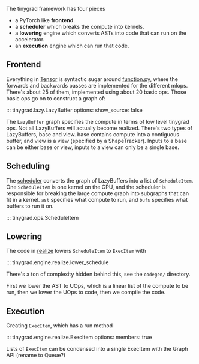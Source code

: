 The tinygrad framework has four pieces

* a PyTorch like <b>frontend</b>.
* a <b>scheduler</b> which breaks the compute into kernels.
* a <b>lowering</b> engine which converts ASTs into code that can run on the accelerator.
* an <b>execution</b> engine which can run that code.

## Frontend

Everything in [Tensor](tensor.md) is syntactic sugar around [function.py](function.md), where the forwards and backwards passes are implemented for the different mlops. There's about 25 of them, implemented using about 20 basic ops. Those basic ops go on to construct a graph of:

::: tinygrad.lazy.LazyBuffer
    options:
        show_source: false

The `LazyBuffer` graph specifies the compute in terms of low level tinygrad ops. Not all LazyBuffers will actually become realized. There's two types of LazyBuffers, base and view. base contains compute into a contiguous buffer, and view is a view (specified by a ShapeTracker). Inputs to a base can be either base or view, inputs to a view can only be a single base.

## Scheduling

The [scheduler](/tinygrad/engine/schedule.py) converts the graph of LazyBuffers into a list of `ScheduleItem`. One `ScheduleItem` is one kernel on the GPU, and the scheduler is responsible for breaking the large compute graph into subgraphs that can fit in a kernel. `ast` specifies what compute to run, and `bufs` specifies what buffers to run it on.

::: tinygrad.ops.ScheduleItem

## Lowering

The code in [realize](/tinygrad/engine/realize.py) lowers `ScheduleItem` to `ExecItem` with

::: tinygrad.engine.realize.lower_schedule

There's a ton of complexity hidden behind this, see the `codegen/` directory.

First we lower the AST to UOps, which is a linear list of the compute to be run, then we lower the UOps to code, then we compile the code.

## Execution

Creating `ExecItem`, which has a run method

::: tinygrad.engine.realize.ExecItem
    options:
        members: true

Lists of `ExecItem` can be condensed into a single ExecItem with the Graph API (rename to Queue?)